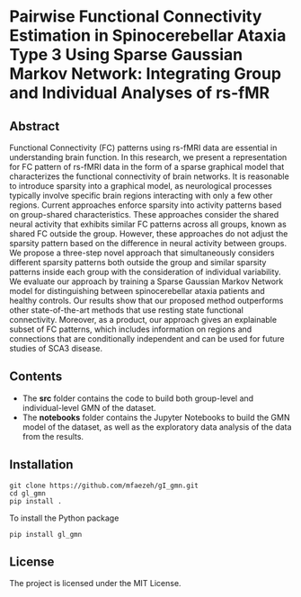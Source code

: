 # Pairwise Functional Connectivity Estimation in Spinocerebellar Ataxia Type 3 Using Sparse Gaussian Markov Network: Integrating Group and Individual Analyses of rs-fMR 

## Abstract

Functional Connectivity (FC) patterns using rs-fMRI data are essential in understanding brain function. In this research, we present a representation for FC pattern of rs-fMRI data in the form of a sparse graphical model that characterizes the functional connectivity of brain networks. It is reasonable to introduce sparsity into a graphical model, as neurological processes typically involve specific brain regions interacting with only a few other regions. Current approaches enforce sparsity into activity patterns based on group-shared characteristics. These approaches consider the shared neural activity that exhibits similar FC patterns across all groups, known as shared FC outside the group. However, these approaches do not adjust the sparsity pattern based on the difference in neural activity between groups. We propose a three-step novel approach that simultaneously considers different sparsity patterns both outside the group and similar sparsity patterns inside each group with the consideration of individual variability.
We evaluate our approach by training a Sparse Gaussian Markov Network model for distinguishing between spinocerebellar ataxia patients and healthy controls. Our results show that our proposed method outperforms other state-of-the-art methods that use resting state functional connectivity. Moreover, as a product, our approach gives an explainable subset of FC patterns, which includes information on regions and connections that are conditionally independent and can be used for future studies of SCA3 disease.


## Contents

* The **src** folder contains the code to build both group-level and individual-level GMN of the dataset. 
* The **notebooks** folder contains the Jupyter Notebooks to build the GMN model of the dataset, as well as the exploratory data analysis of the data from the results.

## Installation

    git clone https://github.com/mfaezeh/gI_gmn.git
    cd gl_gmn
    pip install .    

To install the Python package

    pip install gl_gmn

## License

The project is licensed under the MIT License.